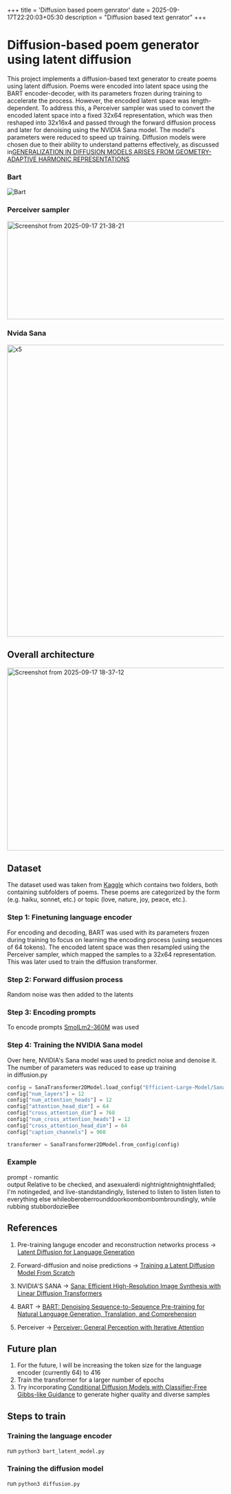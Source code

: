 +++
title = 'Diffusion based poem genrator'
date = 2025-09-17T22:20:03+05:30
description = "Diffusion based text genrator"
+++

# Diffusion-based poem generator using latent diffusion
This project implements a diffusion-based text generator to create poems using latent diffusion. Poems were encoded into latent space using the BART encoder-decoder, with its parameters frozen during training to accelerate the process. However, the encoded latent space was length-dependent. To address this, a Perceiver sampler was used to convert the encoded latent space into a fixed 32x64 representation, which was then reshaped into 32x16x4 and passed through the forward diffusion process and later for denoising using the NVIDIA Sana model. The model's parameters were reduced to speed up training. Diffusion models were chosen due to their ability to understand patterns effectively, as discussed in[GENERALIZATION IN DIFFUSION MODELS ARISES FROM
GEOMETRY-ADAPTIVE HARMONIC REPRESENTATIONS](https://arxiv.org/pdf/2310.02557)
### Bart 

![Bart](https://github.com/user-attachments/assets/2dc8a0d7-051d-431c-87b5-67df2c5b96e5)


### Perceiver sampler

<img width="694" height="228" alt="Screenshot from 2025-09-17 21-38-21" src="https://github.com/user-attachments/assets/56fb4ca2-6aa1-4ae4-ac68-4fec73dd4621" />

### Nvida Sana
<img width="1644" height="679" alt="x5" src="https://github.com/user-attachments/assets/dc0da671-a737-4525-9ec8-86a05f0f1a1e" />



## Overall architecture 
<img width="1052" height="425" alt="Screenshot from 2025-09-17 18-37-12" src="https://github.com/user-attachments/assets/ed47ddfd-333f-4954-8230-4247d898d191" />



## Dataset 
The dataset used was taken from [Kaggle](https://www.kaggle.com/datasets/michaelarman/poemsdataset) which contains two folders, both containing subfolders of poems. These poems are categorized by the form (e.g. haiku, sonnet, etc.) or topic (love, nature, joy, peace, etc.).



### Step 1: Finetuning language encoder 
For encoding and decoding, BART was used with its parameters frozen during training to focus on learning the encoding process (using sequences of 64 tokens). The encoded latent space was then resampled using the Perceiver sampler, which mapped the samples to a 32x64 representation. This was later used to train the diffusion transformer.

### Step 2: Forward diffusion process 
Random noise was then added to the latents 

### Step 3: Encoding prompts 
To encode prompts [SmolLm2-360M](https://huggingface.co/HuggingFaceTB/SmolLM2-360M) was used 

### Step 4: Training the NVIDIA Sana model
Over here, NVIDIA's Sana model was used to predict noise and denoise it. The number of parameters was reduced to ease up training<br>
in diffusion.py
```py
config = SanaTransformer2DModel.load_config("Efficient-Large-Model/Sana_600M_1024px_diffusers", subfolder="transformer")
config["num_layers"] = 12
config["num_attention_heads"] = 12
config["attention_head_dim"] = 64
config["cross_attention_dim"] = 768
config["num_cross_attention_heads"] = 12
config["cross_attention_head_dim"] = 64
config["caption_channels"] = 960

transformer = SanaTransformer2DModel.from_config(config)
```
### Example 
prompt - romantic <br>
output 
Relative to be checked, and asexualerdi nightnightnightnightfalled; I'm notingeded, and live-standstandingly, listened to listen to listen listen to everything else whileoberoberrounddoorkoombombombroundingly, while rubbing stubbordozieBee

## References 
1) Pre-training languge encoder and reconstruction networks process -> [Latent Diffusion for Language Generation](https://arxiv.org/abs/2212.09462)

2) Forward-diffusion and noise predictions -> [Training a Latent Diffusion Model From Scratch](https://medium.com/@geronimo7/training-a-latent-diffusion-model-from-scratch-897c7b77ece9)

3) NVIDIA'S SANA -> [Sana: Efficient High-Resolution Image Synthesis with Linear Diffusion Transformers](https://arxiv.org/html/2410.10629v2)

4) BART -> [BART: Denoising Sequence-to-Sequence Pre-training for Natural Language Generation, Translation, and Comprehension](https://arxiv.org/abs/1910.13461)

5) Perceiver -> [Perceiver: General Perception with Iterative Attention](https://arxiv.org/abs/2103.03206)

## Future plan
1) For the future, I will be increasing the token size for the language encoder (currently 64) to 416
2) Train the transformer for a larger number of epochs
3) Try incorporating [Conditional Diffusion Models with Classifier-Free Gibbs-like Guidance](https://arxiv.org/abs/2505.21101) to generate higher quality and diverse samples

## Steps to train
### Training the language encoder 
run `python3 bart_latent_model.py`

### Training the diffusion model
run `python3 diffusion.py`
